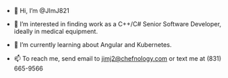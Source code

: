 - 👋 Hi, I’m @JImJ821
- 👀 I’m interested in finding work as a C++/C# Senior Software Developer, ideally in medical equipment.
- 🌱 I’m currently learning about Angular and Kubernetes.

- 📫 To reach me, send email to jimj2@chefnology.com or text me at (831) 665-9566

<!---
JImJ821/JImJ821 is a ✨ special ✨ repository because its `README.md` (this file) appears on your GitHub profile.
You can click the Preview link to take a look at your changes.
--->
